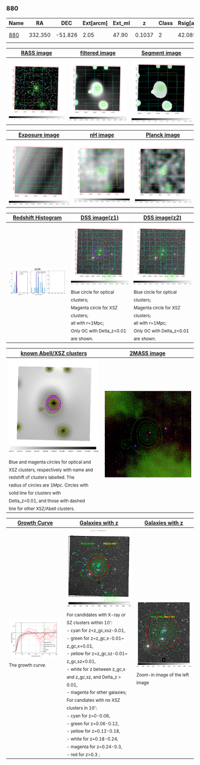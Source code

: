 <div STYLE="page-break-after: always;"></div>

### 880

|Name          |RA          |DEC      | Ext[arcm] | Ext_ml | z    | Class| Rsig[arcmin] | CRsig[c/s] | CR500[c/s] | R500[Mpc] |L500[erg/s]|F500[erg/s/cm^2]| M500[Msun]|Tx[keV]|beta|GC(XSZ,Delta_z<0.01)| GC(OPT,Delta_z<0.01)|GC|alias|
|--------------|------------|------------|---|---|-----------|--------|------|------|----|----|----|----|----|----|----|----|----|----|---|
|[880](script/880.md)     | 332.350       | -51.826       | 2.05    | 47.90   | 0.1037 | 2   | 42.085 |0.296 |0.261 |0.955 |1.428e+44 |5.214e-12 |2.737e+14 |4.117 |1.456 |Tar, |A, |Tar, A, |k226|

|[RASS image](../image/880/880_img.pdf)|[filtered image](../image/880/880_fil.pdf)|[Segment image](../image/880/880_seg.pdf)|
|-------------------|--------------------|-------------------|
| <img src="../image/880/880_img.png" width="300">  | <img src="../image/880/880_fil.png" width="300">   | <img src="../image/880/880_seg.png" width="300">  |

|[Exposure image](../image/880/880_mex.pdf)| [nH image](../image/880/880_nh.pdf)| [Planck image](../image/880/880_p.pdf)|
|-------------------|--------------------|-------------------|
|<img src="../image/880/880_mex.png" width="300">   | <img src="../image/880/880_nh.png" width="300">    | <img src="../image/880/880_p.png" width="300"> |

|[Redshift Histogram](../image/880/880_zg.pdf) | [DSS image(z1)](../image/880/880_dss_z1.pdf)      |  [DSS image(z2)](../image/880/880_dss_z2.pdf)    |
|-------------------|--------------------|-------------------|
|<img src="../image/880/880_zg.png" width="300"> |<img src="../image/880/880_dss_z1.png" width="300"> <sub><br>Blue circle for optical clusters; <br>Magenta circle for XSZ clusters; <br>all with r=1Mpc; <br>Only GC with Delta_z<0.01 are shown. </sub>| <img src="../image/880/880_dss_z2.png" width="300"><sub><br>Blue circle for optical clusters; <br>Magenta circle for XSZ clusters; <br>all with r=1Mpc; <br>Only GC with Delta_z<0.01 are shown. </sub> |

|[known Abell/XSZ clusters](../image/880/880_m.pdf) | [2MASS image](../image/880/880_2mass.pdf)      |
|-------------------|-------------------|
|<img src=../image/880/880_m.png width="300"> <sub><br>Blue and magenta circles for optical and <br>XSZ clusters, respectively with name and <br>redshift of clusters labelled. The <br>radius of circles are 1Mpc. Circles with <br>solid line for clusters with <br>Delta_z<0.01, and those with dashed <br>line for other XSZ/Abell clusters.        </sub>|<img src="../image/880/880_2mass.png" width="300">  |

|[Growth Curve](../image/880/880_gca_all.png) |[Galaxies with z](../image/880/880_opt_ned.pdf) |[Galaxies with z](../image/880/880_opt_ned_zoom.pdf) |
|-------------------|-------------------|-------------------|
| <img src="../image/880/880_gca_all.png" width="300"> <sub><br>The growth curve.</sub>| <img src=../image/880/880_opt_ned.png width="300"> <br><sub> For candidates with X-ray or SZ clusters within 10': <br> - cyan for z<z_gc,xsz-0.01, <br> - green for z=z_gc,x-0.01~ z_gc,x+0.01, <br> - yellow for z=z_gc,sz-0.01~ z_gc,sz+0.01, <br> - white for z between z_gc,x and z_gc,sz, and Delta_z > 0.01, <br> - magenta for other galaxies; <br>For candiates with no XSZ clusters in 10': <br> - cyan for z=0-0.06, <br> - green for z=0.06-0.12, <br> - yellow for z=0.12-0.18, <br> - white for z=0.18-0.24, <br> - magenta for z=0.24-0.3, <br> - red for z>0.3 ;  </sub>|<img src=../image/880/880_opt_ned_zoom.png width="300">  <br><sub> Zoom-in image of the left image</sub>|




